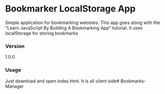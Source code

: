 # Bookmarker LocalStorage App

Simple application for bookmarking webistes. This app goes along with the "Learn JavaScript By Building A Bookmarking App" tutorial. It uses localStorage for storing bookmarks 

### Version
1.0.0

### Usage

Just download and open index.html. It is all client side#   B o o k m a r k s - M a n a g e r  
 